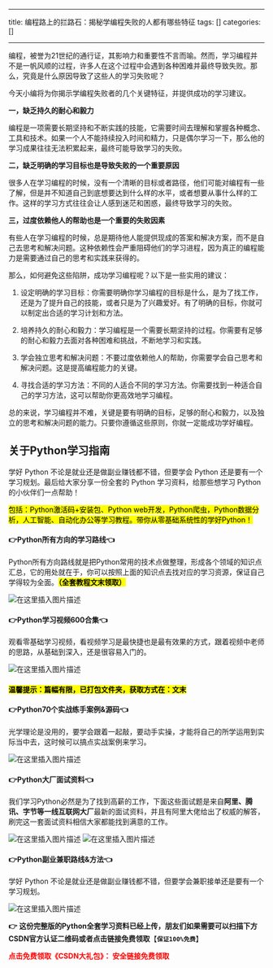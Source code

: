 
--- 
title:  编程路上的拦路石：揭秘学编程失败的人都有哪些特征 
tags: []
categories: [] 

---
编程，被誉为21世纪的通行证，其影响力和重要性不言而喻。然而，学习编程并不是一帆风顺的过程，许多人在这个过程中会遇到各种困难并最终导致失败。那么，究竟是什么原因导致了这些人的学习失败呢？

今天小编将为你揭示学编程失败者的几个关键特征，并提供成功的学习建议。

**一，缺乏持久的耐心和毅力**

编程是一项需要长期坚持和不断实践的技能，它需要时间去理解和掌握各种概念、工具和技术。如果一个人不能持续投入时间和精力，只是偶尔学习一下，那么他的学习成果往往无法积累起来，最终可能导致学习的失败。

**二，缺乏明确的学习目标也是导致失败的一个重要原因**

很多人在学习编程的时候，没有一个清晰的目标或者路径，他们可能对编程有一些了解，但是并不知道自己到底想要达到什么样的水平，或者想要从事什么样的工作。这样的学习方式往往会让人感到迷茫和困惑，最终导致学习的失败。

**三，过度依赖他人的帮助也是一个重要的失败因素**

有些人在学习编程的时候，总是期待他人能提供现成的答案和解决方案，而不是自己去思考和解决问题。这种依赖性会严重阻碍他们的学习进程，因为真正的编程能力是需要通过自己的思考和实践来获得的。

那么，如何避免这些陷阱，成功学习编程呢？以下是一些实用的建议：

1. 设定明确的学习目标：你需要明确你学习编程的目标是什么，是为了找工作，还是为了提升自己的技能，或者只是为了兴趣爱好。有了明确的目标，你就可以制定出合适的学习计划和方法。

2. 培养持久的耐心和毅力：学习编程是一个需要长期坚持的过程。你需要有足够的耐心和毅力去面对各种困难和挑战，不断地学习和实践。

3. 学会独立思考和解决问题：不要过度依赖他人的帮助，你需要学会自己思考和解决问题。这是提高编程能力的关键。

4. 寻找合适的学习方法：不同的人适合不同的学习方法。你需要找到一种适合自己的学习方法，这可以帮助你更高效地学习编程。

总的来说，学习编程并不难，关键是要有明确的目标，足够的耐心和毅力，以及独立的思考和解决问题的能力。只要你遵循这些原则，你就一定能成功学好编程。

## 关于Python学习指南

学好 Python 不论是就业还是做副业赚钱都不错，但要学会 Python 还是要有一个学习规划。最后给大家分享一份全套的 Python 学习资料，给那些想学习 Python 的小伙伴们一点帮助！

<mark>包括：Python激活码+安装包、Python web开发，Python爬虫，Python数据分析，人工智能、自动化办公等学习教程。带你从零基础系统性的学好Python！</mark>

#### 👉Python所有方向的学习路线👈

Python所有方向路线就是把Python常用的技术点做整理，形成各个领域的知识点汇总，它的用处就在于，你可以按照上面的知识点去找对应的学习资源，保证自己学得较为全面。<mark>**（全套教程文末领取）**</mark>

<img src="https://img-blog.csdnimg.cn/3c4ee87941694f3789398db3d52a2637.png#pic_center" alt="在这里插入图片描述">

#### 👉Python学习视频600合集👈

观看零基础学习视频，看视频学习是最快捷也是最有效果的方式，跟着视频中老师的思路，从基础到深入，还是很容易入门的。

<img src="https://img-blog.csdnimg.cn/64c89bf6293d4699bf7ee8f34b9e69fd.png#pic_center" alt="在这里插入图片描述">

#### <mark>温馨提示：篇幅有限，已打包文件夹，获取方式在：文末</mark>

#### 👉Python70个实战练手案例&amp;源码👈

光学理论是没用的，要学会跟着一起敲，要动手实操，才能将自己的所学运用到实际当中去，这时候可以搞点实战案例来学习。

<img src="https://img-blog.csdnimg.cn/2017b67544f94e8898db755e2703224a.png#pic_center" alt="在这里插入图片描述">

#### 👉Python大厂面试资料👈

我们学习Python必然是为了找到高薪的工作，下面这些面试题是来自**阿里、腾讯、字节等一线互联网大厂**最新的面试资料，并且有阿里大佬给出了权威的解答，刷完这一套面试资料相信大家都能找到满意的工作。

<img src="https://img-blog.csdnimg.cn/3055c54d3224495987c589f150324d73.png#pic_center" alt="在这里插入图片描述">

<img src="https://img-blog.csdnimg.cn/b0751719fe914aec8c8d09f62f772e44.png#pic_center" alt="在这里插入图片描述">

#### 👉Python副业兼职路线&amp;方法👈

学好 Python 不论是就业还是做副业赚钱都不错，但要学会兼职接单还是要有一个学习规划。

<img src="https://img-blog.csdnimg.cn/01bcd7cbfd6d43fb85ef410766735154.png#pic_center" alt="在这里插入图片描述">

**👉** **这份完整版的Python全套学习资料已经上传，朋友们如果需要可以扫描下方CSDN官方认证二维码或者点击链接免费领取**【**`保证100%免费`**】

<font color="red">**点击免费领取《CSDN大礼包》： 安全链接免费领取**</font>
